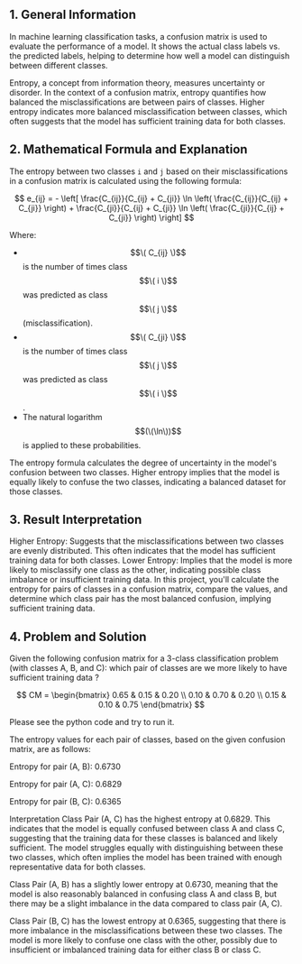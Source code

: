 ## 1. General Information
In machine learning classification tasks, a confusion matrix is used to evaluate the performance of a model. It shows the actual class labels vs. the predicted labels, helping to determine how well a model can distinguish between different classes.

Entropy, a concept from information theory, measures uncertainty or disorder. In the context of a confusion matrix, entropy quantifies how balanced the misclassifications are between pairs of classes. Higher entropy indicates more balanced misclassification between classes, which often suggests that the model has sufficient training data for both classes.
## 2. Mathematical Formula and Explanation

The entropy between two classes `i` and `j` based on their misclassifications in a confusion matrix is calculated using the following formula:

$$
e_{ij} = - \left[ \frac{C_{ij}}{C_{ij} + C_{ji}} \ln \left( \frac{C_{ij}}{C_{ij} + C_{ji}} \right) + \frac{C_{ji}}{C_{ij} + C_{ji}} \ln \left( \frac{C_{ji}}{C_{ij} + C_{ji}} \right) \right]
$$

Where:

- $$\( C_{ij} \)$$ is the number of times class $$\( i \)$$ was predicted as class $$\( j \)$$ (misclassification).
- $$\( C_{ji} \)$$ is the number of times class $$\( j \)$$ was predicted as class $$\( i \)$$.
- The natural logarithm $$(\(\ln\))$$ is applied to these probabilities.

The entropy formula calculates the degree of uncertainty in the model's confusion between two classes. Higher entropy implies that the model is equally likely to confuse the two classes, indicating a balanced dataset for those classes.

## 3. Result Interpretation
Higher Entropy: Suggests that the misclassifications between two classes are evenly distributed. This often indicates that the model has sufficient training data for both classes.
Lower Entropy: Implies that the model is more likely to misclassify one class as the other, indicating possible class imbalance or insufficient training data.
In this project, you'll calculate the entropy for pairs of classes in a confusion matrix, compare the values, and determine which class pair has the most balanced confusion, implying sufficient training data.

## 4. Problem and Solution

Given the following confusion matrix for a 3-class classification problem (with classes A, B, and C): which pair of classes are we more likely to have sufficient training data ?

$$
CM = \begin{bmatrix} 
0.65 & 0.15 & 0.20 \\ 
0.10 & 0.70 & 0.20 \\ 
0.15 & 0.10 & 0.75 
\end{bmatrix}
$$

Please see the python code and try to run it.

The entropy values for each pair of classes, based on the given confusion matrix, are as follows:

Entropy for pair (A, B): 0.6730 

Entropy for pair (A, C): 0.6829  

Entropy for pair (B, C): 0.6365


Interpretation
Class Pair (A, C) has the highest entropy at 0.6829. This indicates that the model is equally confused between class A and class C, suggesting that the training data for these classes is balanced and likely sufficient. The model struggles equally with distinguishing between these two classes, which often implies the model has been trained with enough representative data for both classes.

Class Pair (A, B) has a slightly lower entropy at 0.6730, meaning that the model is also reasonably balanced in confusing class A and class B, but there may be a slight imbalance in the data compared to class pair (A, C).

Class Pair (B, C) has the lowest entropy at 0.6365, suggesting that there is more imbalance in the misclassifications between these two classes. The model is more likely to confuse one class with the other, possibly due to insufficient or imbalanced training data for either class B or class C.
